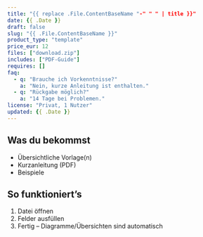 ```yaml
---
title: "{{ replace .File.ContentBaseName "-" " " | title }}"
date: {{ .Date }}
draft: false
slug: "{{ .File.ContentBaseName }}"
product_type: "template"
price_eur: 12
files: ["download.zip"]
includes: ["PDF-Guide"]
requires: []
faq:
  - q: "Brauche ich Vorkenntnisse?"
    a: "Nein, kurze Anleitung ist enthalten."
  - q: "Rückgabe möglich?"
    a: "14 Tage bei Problemen."
license: "Privat, 1 Nutzer"
updated: {{ .Date }}
---
```


## Was du bekommst
- Übersichtliche Vorlage(n)
- Kurzanleitung (PDF)
- Beispiele

## So funktioniert’s
1. Datei öffnen
2. Felder ausfüllen
3. Fertig – Diagramme/Übersichten sind automatisch
